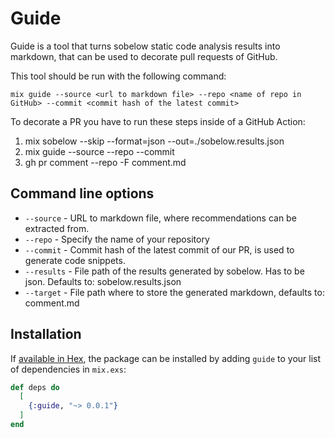 # Guide

Guide is a tool that turns sobelow static code analysis results into
markdown, that can be used to decorate pull requests of GitHub.

This tool should be run with the following command:

```
mix guide --source <url to markdown file> --repo <name of repo in GitHub> --commit <commit hash of the latest commit>
```

To decorate a PR you have to run these steps inside of a GitHub Action:

1. mix sobelow --skip --format=json --out=./sobelow.results.json
2. mix guide --source <url to markdown file> --repo <name of repo in GitHub> --commit <commit hash of the latest commit>
3. gh pr comment <PR Number> --repo <name of repo in GitHub> -F comment.md

## Command line options

- `--source` - URL to markdown file, where recommendations can be extracted from.
- `--repo` - Specify the name of your repository
- `--commit` - Commit hash of the latest commit of our PR, is used to generate code snippets.
- `--results` - File path of the results generated by sobelow. Has to be json. Defaults to: sobelow.results.json
- `--target` - File path where to store the generated markdown, defaults to: comment.md

## Installation

If [available in Hex](https://hex.pm/docs/publish), the package can be installed
by adding `guide` to your list of dependencies in `mix.exs`:

```elixir
def deps do
  [
    {:guide, "~> 0.0.1"}
  ]
end
```
